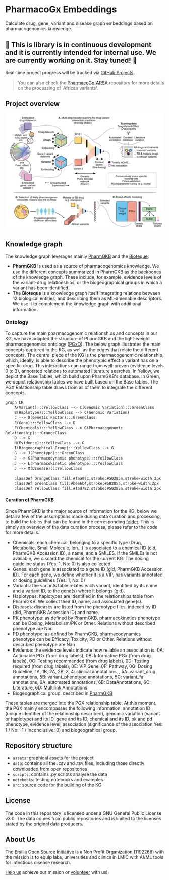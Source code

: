 # PharmacoGx Embeddings
Calculate drug, gene, variant and disease graph embeddings based on pharmacogenomics knowledge.

## :construction: This is library is in continuous development and it is currently intended for internal use. We are currently working on it. Stay tuned! :construction: 

Real-time project progress will be tracked via [GitHub Projects](https://github.com/orgs/ersilia-os/projects/7/views/1).

> You can also check the [PharmacoGx-ARSA](https://github.com/ersilia-os/pharmacogx-arsa) repository for more details on the processing of 'African variants'.

## Project overview

![Project overview](assets/GradientProposalScheme-01.png)

## Knowledge graph

The knowledge graph leverages mainly [PharmGKB](https://pharmgkb.org) and the [Bioteque](https://bioteque.org):
* **PharmGKB** is used as a source of pharmacogenomics knowledge. We use the different concepts summarized in PharmGKB as the backbones of the knowledge graph. These include, for example, evidence levels of the variant-drug relationships, or the biogeographical groups in which a variant has been identified.
* The **Bioteque** is a knowledge graph itself integrating relations between 12 biological entities, and describing them as ML-amenable descriptors. We use it to complement the knowledge graph with additional information.

### Ontology

To capture the main pharmacogenomic relationships and concepts in our KG, we have adapted the structure of PharmGKB and the light-weight pharmacogenomics ontology ([PGxO](https://bmcbioinformatics.biomedcentral.com/articles/10.1186/s12859-019-2693-9)). The below graph illustrates the main concepts captured in the KG, as well as the edges that relate the different concepts.
The central piece of the KG is the pharmacogenomic relationship, which, ideally, is able to describe the phenotypic effect a variant has on a specific drug. This interactions can range from well-proven (evidence levels 0 to 3), annotated relations to automated literature searches. In Yellow, we depict the Base Tables, which build upon PharmGKB's database. In Green, we depict relationship tables we have built based on the Base tables. The PGX Relationship table draws from all of them to integrate the different concepts.

```mermaid
graph LR
    A(Variant):::YellowClass --> C(Genomic Variation):::GreenClass
    B(Haplotype):::YellowClass --> C(Genomic Variation)
    C --> D(Genetic Factor):::GreenClass
    E(Gene):::YellowClass --> D
    F(Chemicals):::YellowClass --> G(Pharmacogenomic Relationship):::OrangeClass
    D --> G
    H(Evidence):::YellowClass --> G
    I(Biogeographical Group):::YellowClass --> G
    G --> J(Phenotype):::GreenClass
    J --> K(Pharmacodynamic phenotype):::YellowClass
    J --> L(Pharmacokinetic phenotype):::YellowClass
    J --> M(Disease):::YellowClass

    classDef OrangeClass fill:#faa08c,stroke:#50285a,stroke-width:2px
    classDef GreenClass fill:#bee6b4,stroke:#50285a,stroke-width:2px
    classDef YellowClass fill:#fad782,stroke:#50285a,stroke-width:2px
```


#### Curation of PharmGKB
Since PharmGKB is the major source of information for the KG, below we detail a few of the assumptions made during data curation and processing, to build the tables that can be found in the corresponding [folder](https://github.com/ersilia-os/pharmacogx-embeddings/tree/main/data/pharmgkb_processed). This is simply an overview of the data curation process, please refer to the code for more details.
* Chemicals: each chemical, belonging to a specific type (Drug, Metabolite, Small Molecule, Ion...) is associated to a chemical ID (cid, PharmGKB Accession ID), a name, and a SMILES. If the SMILEs is not available, we discard the chemical for the current KG. The dosing guideline status (Yes: 1, No: 0) is also collected.
* Genes: each gene is associated to a gene ID (gid, PharmGKB Accession ID). For each gene, we define whether it is a VIP, has variants annotated or dosing guidelines (Yes: 1, No: 0)
* Variants: the variants table relates each variant, identified by its name and a variant ID, to the gene(s) where it belongs (gid).
* Haplotypes: haplotypes are identified in the relationships table from PharmGKB. We collect their ID, name, and associated gene(s).
* Diseases: diseases are listed from the phenotype files, indexed by ID (did, PharmGKB Accession ID) and name.
* PK phenotype: as defined by PharmGKB, pharmacokinetics phenotype can be Dosing, Metabolism/PK or Other. Relations without described phenotype are Nan
* PD phenotype: as defined by PharmGKB, pharmacodynamics phenotype can be Efficacy, Toxicity, PD or Other. Relations without described phenotype are Nan
* Evidence: the evidence levels indicate how reliable an association is. 0A: Actionable PGx (from drug labels), 0B: Informative PGx (from drug labels), 0C: Testing recommended (from drug labels), 0D: Testing required (from drug labels), 0E: VIP Gene, 0F: Pathway, 0G: Dosing Guideline, 1A, 1B, 2A, 2B, 3, 4: clinical annotations, , 5A: variant_drug annotations, 5B: variant_phenotype annotations, 5C: variant_fa annotations, 6A: automated annotations, 6B: DataAnnotations, 6C: Literature, 6D: Multilink Annotations
* Biogeographical group: described in [PharmGKB](https://www.pharmgkb.org/page/biogeographicalGroups)

These tables are merged into the PGX relationship table. At this moment, the PGX mainly encompasses the following information: annotation ID (unique identifier of the relationship described), genomic variation (variant or haplotype) and its ID, gene and its ID, chemical and its ID, pk and pd phenotype, evidence level, association (significance of the association Yes: 1 / No: -1 / Inconclusive: 0) and biogeograhical group.

## Repository structure

* `assets`: graphical assets for the project
* `data`: contains all the .csv and .tsv files, including those directly downloaded from open repositories
* `scripts`: contains  .py scripts analyse the data
* `notebooks`: testing notebooks and examples
* `src`: source code for the building of the KG

## License
The code in this repository is licensed under a GNU General Public License v3.0. The data comes from public repositories and is limited to the licenses stated by the original data producers.

## About Us

The [Ersilia Open Source Initiative](https://ersilia.io) is a Non Profit Organization ([1192266](https://register-of-charities.charitycommission.gov.uk/charity-search/-/charity-details/5170657/full-print)) with the mission is to equip labs, universities and clinics in LMIC with AI/ML tools for infectious disease research.

[Help us](https://www.ersilia.io/donate) achieve our mission or [volunteer](https://www.ersilia.io/volunteer) with us!
